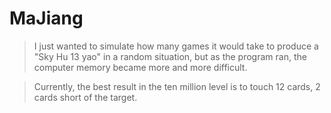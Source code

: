 # MaJiang
>I just wanted to simulate how many games it would take to produce a "Sky Hu 13 yao" in a random situation, but as the program ran, the computer memory became more and more difficult.

>Currently, the best result in the ten million level is to touch 12 cards, 2 cards short of the target.